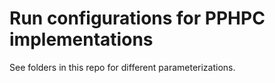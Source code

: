 # Run configurations for PPHPC implementations

See folders in this repo for different parameterizations.
